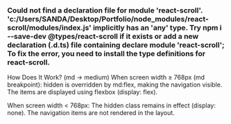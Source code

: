 ###  Could not find a declaration file for module 'react-scroll'. 'c:/Users/SANDA/Desktop/Portfolio/node_modules/react-scroll/modules/index.js' implicitly has an 'any' type. Try npm i --save-dev @types/react-scroll if it exists or add a new declaration (.d.ts) file containing declare module 'react-scroll'; To fix the error, you need to install the type definitions for react-scroll.

How Does It Work? (md -> medium)
    When screen width ≥ 768px (md breakpoint):
    hidden is overridden by md:flex, making the navigation visible.
    The items are displayed using flexbox (display: flex).

When screen width < 768px:
    The hidden class remains in effect (display: none).
    The navigation items are not rendered in the layout.
